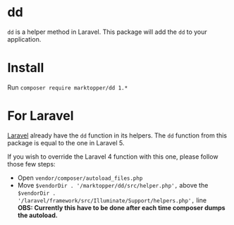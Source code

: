 # dd
`dd` is a helper method in Laravel. This package will add the `dd` to your application.

# Install
Run `composer require marktopper/dd 1.*`

# For Laravel
[Laravel](http://laravel.com) already have the `dd` function in its helpers.
The `dd` function from this package is equal to the one in Laravel 5.

If you wish to override the Laravel 4 function with this one, please follow those few steps:
- Open `vendor/composer/autoload_files.php`
- Move `$vendorDir . '/marktopper/dd/src/helper.php',` above the `$vendorDir . '/laravel/framework/src/Illuminate/Support/helpers.php',` line   
__OBS: Currently this have to be done after each time composer dumps the autoload.__
